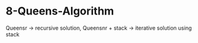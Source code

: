 # 8-Queens-Algorithm
Queensr -> recursive solution,
Queensnr + stack -> iterative solution using stack
